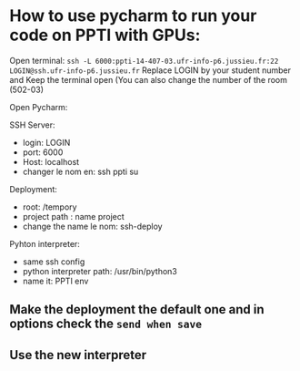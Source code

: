 # How to use pycharm to run your code on PPTI with GPUs:
Open terminal: 
`ssh -L 6000:ppti-14-407-03.ufr-info-p6.jussieu.fr:22 LOGIN@ssh.ufr-info-p6.jussieu.fr`
Replace LOGIN by your student number and Keep the terminal open (You can also change the number of the room (502-03)

Open Pycharm:

SSH Server: 
- login: LOGIN
- port: 6000 
- Host: localhost 
- changer le nom en: ssh ppti su

Deployment: 
- root: /tempory 
- project path : name project
- change the name le nom: ssh-deploy

Pyhton interpreter: 
- same ssh config
- python interpreter path: /usr/bin/python3
- name it: PPTI env


## Make the deployment the default one and in options check the `send when save`
## Use the new interpreter 
